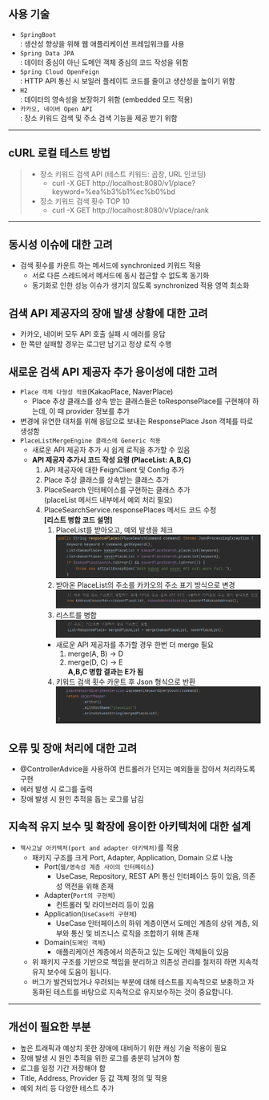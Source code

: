 ## 사용 기술
- `SpringBoot`  
  : 생산성 향상을 위해 웹 애플리케이션 프레임워크를 사용
- `Spring Data JPA`    
  : 데이터 중심이 아닌 도메인 객체 중심의 코드 작성을 위함
- `Spring Cloud OpenFeign`   
  : HTTP API 통신 시 보일러 플레이트 코드를 줄이고 생산성을 높이기 위함
- `H2`  
  : 데이터의 영속성을 보장하기 위함 (embedded 모드 적용)
- `카카오, 네이버 Open API`  
  : 장소 키워드 검색 및 주소 검색 기능을 제공 받기 위함

---

## cURL 로컬 테스트 방법
> - 장소 키워드 검색 API (테스트 키워드: 곱창, URL 인코딩)
>   + curl -X GET http://localhost:8080/v1/place?keyword=%ea%b3%b1%ec%b0%bd  
> - 장소 키워드 검색 횟수 TOP 10
>   + curl -X GET http://localhost:8080/v1/place/rank

---
## 동시성 이슈에 대한 고려
- 검색 횟수를 카운트 하는 메서드에 synchronized 키워드 적용 
  + 서로 다른 스레드에서 메서드에 동시 접근할 수 없도록 동기화
  + 동기화로 인한 성능 이슈가 생기지 않도록 synchronized 적용 영역 최소화

## 검색 API 제공자의 장애 발생 상황에 대한 고려
- 카카오, 네이버 모두 API 호출 실패 시 에러를 응답
- 한 쪽만 실패할 경우는 로그만 남기고 정상 로직 수행

## 새로운 검색 API 제공자 추가 용이성에 대한 고려
- `Place 객체 다형성 적용`(KakaoPlace, NaverPlace)
  + Place 추상 클래스를 상속 받는 클래스들은 toResponsePlace를 구현해야 하는데, 이 때 provider 정보를 추가
- 변경에 유연한 대처를 위해 응답으로 보내는 ResponsePlace Json 객체를 따로 생성함
- `PlaceListMergeEngine 클래스에 Generic 적용`
  + 새로운 API 제공자 추가 시 쉽게 로직을 추가할 수 있음
  + **API 제공자 추가시 코드 작성 요령 (PlaceList: A,B,C)**
    1. API 제공자에 대한 FeignClient 및 Config 추가
    2. Place 추상 클래스를 상속받는 클래스 추가
    3. PlaceSearch 인터페이스를 구현하는 클래스 추가   
       (placeList 메서드 내부에서 예외 처리 필요)
    4. PlaceSearchService.responsePlaces 메서드 코드 수정   
      **[리스트 병합 코드 설명]**
       1. PlaceList를 받아오고, 예외 발생을 체크
       ![img.png](img.png)
       2. 받아온 PlaceList의 주소를 카카오의 주소 표기 방식으로 변경
       ![img_1.png](img_1.png)
       3. 리스트를 병합
       ![img_2.png](img_2.png)
       - 새로운 API 제공자를 추가할 경우 한번 더 merge 필요
          1. merge(A, B) → D
          2. merge(D, C) → E  
          **A,B,C 병합 결과는 E가 됨**
       4. 키워드 검색 횟수 카운트 후 Json 형식으로 반환
       ![img_4.png](img_4.png)

## 오류 및 장애 처리에 대한 고려
- @ControllerAdvice을 사용하여 컨트롤러가 던지는 예외들을 잡아서 처리하도록 구현
- 에러 발생 시 로그를 출력
- 장애 발생 시 원인 추적을 돕는 로그를 남김

## 지속적 유지 보수 및 확장에 용이한 아키텍처에 대한 설계
- `헥사고날 아키텍처(port and adapter 아키텍처)`를 적용
  * 패키지 구조를 크게 Port, Adapter, Application, Domain 으로 나눔
    + Port(`웹/영속성 계층 사이의 인터페이스`)
      * UseCase, Repository, REST API 통신 인터페이스 등이 있음, 의존성 역전을 위해 존재
    + Adapter(`Port의 구현체`)
      * 컨트롤러 및 라이브러리 등이 있음
    + Application(`UseCase의 구현체`)
      * UseCase 인터페이스의 하위 계층이면서 도메인 계층의 상위 계층, 외부와 통신 및 비즈니스 로직을 조합하기 위해 존채
    + Domain(`도메인 객체`)
      * 애플리케이션 계층에서 의존하고 있는 도메인 객체들이 있음
  * 위 패키지 구조를 기반으로 책임을 분리하고 의존성 관리를 철저히 하면 지속적 유지 보수에 도움이 됩니다.  
  * 버그가 발견되었거나 우려되는 부분에 대해 테스트를 지속적으로 보충하고 자동화된 테스트를 바탕으로 지속적으로 유지보수하는 것이 중요합니다.   

---

## 개선이 필요한 부분
- 높은 트래픽과 예상치 못한 장애에 대비하기 위한 캐싱 기술 적용이 필요
- 장애 발생 시 원인 추적을 위한 로그를 충분히 남겨야 함
- 로그를 일정 기간 저장해야 함
- Title, Address, Provider 등 값 객체 정의 및 적용
- 예외 처리 등 다양한 테스트 추가
